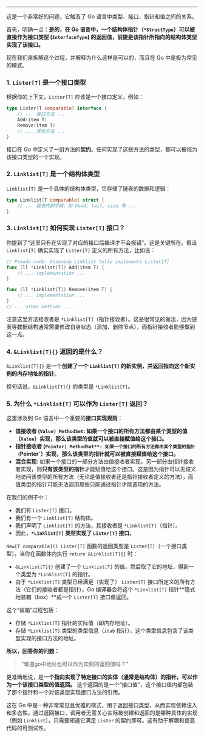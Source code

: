 
---

这是一个非常好的问题，它触及了 Go 语言中类型、接口、指针和值之间的关系。

首先，明确一点：**是的，在 Go 语言中，一个结构体指针（`*StructType`）可以被直接作为接口类型 (`InterfaceType`) 的返回值，前提是该指针所指向的结构体类型实现了该接口。**

现在我们来拆解这个过程，并解释为什么这样是可以的，而且在 Go 中是极为常见的模式。

### 1. `Lister[T]` 是一个接口类型

根据你的上下文，`Lister[T]` 应该是一个接口定义，例如：

```go
type Lister[T comparable] interface {
    // ... 接口方法 ...
    Add(item T)
    Remove(item T)
    // ... 其他方法 ...
}
```

接口在 Go 中定义了一组方法的**契约**。任何实现了这些方法的类型，都可以被视为该接口类型的一个实现。

### 2. `Linklist[T]` 是一个结构体类型

`Linklist[T]` 是一个具体的结构体类型，它存储了链表的数据和逻辑：

```go
type Linklist[T comparable] struct {
    // ... 链表内部字段，如 head, tail, size 等 ...
}
```

### 3. `Linklist[T]` 如何实现 `Lister[T]` 接口？

你提到了“这里只有在实现了对应的接口后编译才不会报错”。这是关键所在。假设 `Linklist[T]` 确实实现了 `Lister[T]` 定义的所有方法，比如说：

```go
// Pseudo-code: Assuming Linklist fully implements Lister[T]
func (ll *Linklist[T]) Add(item T) {
    // ... implementation ...
}

func (ll *Linklist[T]) Remove(item T) {
    // ... implementation ...
}
// ... other methods ...
```

注意这里方法接收者是 `*Linklist[T]`（指针接收者）。这是很常见的做法，因为链表等数据结构通常需要修改自身状态（添加、删除节点），而指针接收者能够做到这一点。

### 4. `&Linklist[T]{}` 返回的是什么？

`&Linklist[T]{}` 是一个**创建了一个 `Linklist[T]` 的新实例，并返回指向这个新实例的内存地址的指针**。

换句话说，`&Linklist[T]{}` 的类型是 `*Linklist[T]`。

### 5. 为什么 `*Linklist[T]` 可以作为 `Lister[T]` 返回？

这里涉及到 Go 语言中一个重要的**接口实现规则**：

*   **值接收者 (`Value) MethodSet`: 如果一个接口的所有方法都由某个类型的值（`Value`）实现，那么该类型的值就可以被直接赋值给这个接口。**
*   **指针接收者 (`Pointer) MethodSet**: 如果一个接口的所有方法都由某个类型的指针（`Pointer`）实现，那么该类型的指针就可以被直接赋值给这个接口。**
*   **混合实现**: 如果一个接口的一部分方法由值接收者实现，另一部分由指针接收者实现，则**只有该类型的指针**才能赋值给这个接口。这是因为指针可以无歧义地访问该类型的所有方法（无论是值接收者还是指针接收者定义的方法），而值类型的指针可能无法调用那些只能通过指针才能调用的方法。

在我们的例子中：

*   我们有 `Lister[T]` 接口。
*   我们有一个 `Linklist[T]` 结构体。
*   我们声明了 `Linklist[T]` 的方法，其接收者是 `*Linklist[T]`（指针）。
*   因此，**`*Linklist[T]` 类型实现了 `Lister[T]` 接口**。

`New[T comparable]() Lister[T]` 函数的返回类型是 `Lister[T]`（一个接口类型）。当你在函数体内执行 `return &Linklist[T]{}` 时：

*   `&Linklist[T]{}` 创建了一个 `Linklist[T]` 的值，然后取了它的地址，得到一个类型为 `*Linklist[T]` 的指针。
*   由于 `*Linklist[T]` 类型已经满足（实现了） `Lister[T]` 接口所定义的所有方法（它们的接收者都是指针），Go 编译器会将这个 `*Linklist[T]` 指针**隐式地装箱（box）**成一个 `Lister[T]` 接口值返回。

这个“装箱”过程包括：

*   存储 `*Linklist[T]` 指针的实际值（即内存地址）。
*   存储 `*Linklist[T]` 类型的类型信息（`itab` 指针），这个类型信息包含了该类型实现的接口方法的地址。

**所以，回答你的问题：**

> “难道go中地址也可以作为实例的返回值吗？”

更准确地说，是**一个指向实现了特定接口的实体（通常是结构体）的指针，可以作为一个该接口类型的值返回。** 这个返回的是一个“接口值”，这个接口值内部包装了那个指针和一个对该类型实现接口方法的引用。

这在 Go 中是一种非常常见且优雅的模式，用于返回接口类型，从而实现依赖注入和多态性。通过返回接口，调用者无需关心实际被创建和返回的是哪种具体的实现（例如 `Linklist`），只需要知道它满足 `Lister` 的契约即可。这有助于解耦和提高代码的可测试性。

